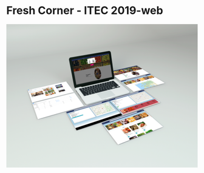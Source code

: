 # Fresh Corner - ITEC 2019-web
![](https://raw.githubusercontent.com/Fineas/ITEC2019-web/master/img/preview.jpg)
